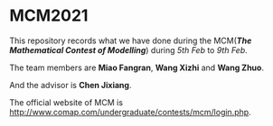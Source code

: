 # MCM2021
This repository records what we have done during the MCM(***The Mathematical Contest of Modelling***) during *5th Feb* to *9th Feb*.

The team members are **Miao Fangran**, **Wang Xizhi** and **Wang Zhuo**.

And the advisor is **Chen Jixiang**.

The official website of MCM is http://www.comap.com/undergraduate/contests/mcm/login.php.
